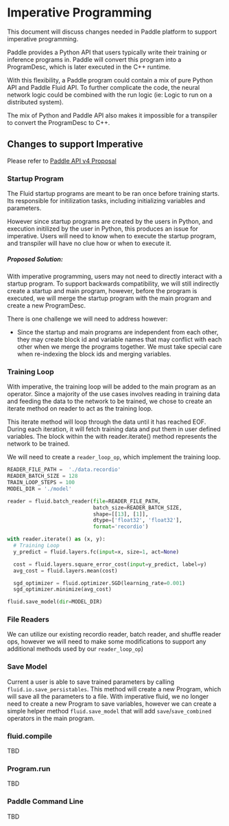 # Imperative Programming

This document will discuss changes needed in Paddle platform to support
imperative programming.  

Paddle provides a Python API that users typically write their training or
inference programs in.  Paddle will convert this program into a ProgramDesc, 
which is later executed in the C++ runtime.

With this flexibility, a Paddle program could contain a mix of pure Python API
and Paddle Fluid API.  To further complicate the code, the neural network logic
could be combined with the run logic (ie: Logic to run on a distributed 
system).

The mix of Python and Paddle API also makes it impossible for a transpiler to
convert the ProgramDesc to C++.

## Changes to support Imperative

Please refer to [Paddle API v4 Proposal](https://github.com/PaddlePaddle/Paddle/issues/9912)

### Startup Program

The Fluid startup programs are meant to be ran once before training starts.
Its responsible for initilization tasks, including initializing variables and
parameters.

However since startup programs are created by the users in Python, and 
execution initilized by the user in Python, this produces an issue for 
imperative.  Users will need to know when to execute the startup program,
and transpiler will have no clue how or when to execute it.

##### Proposed Solution:

With imperative programming, users may not need to directly interact with a
startup program.  To support backwards compatibility, we will still indirectly
create a startup and main program, however, before the program is executed, 
we will merge the startup program with the main program and create a new 
ProgramDesc.

There is one challenge we will need to address however:
- Since the startup and main programs are independent from each other, they
may create block id and variable names that may conflict with each other
when we merge the programs together.  We must take special care when 
re-indexing the block ids and merging variables.

### Training Loop

With imperative, the training loop will be added to the main program as an 
operator.  Since a majority of the use cases involves reading in training data
and feeding the data to the network to be trained, we chose to create an 
iterate method on reader to act as the training loop.

This iterate method will loop through the data until it has reached EOF.  
During each iteration, it will fetch training data and put them in user defined
variables.  The block within the with reader.iterate() method represents the
network to be trained.

We will need to create a `reader_loop_op`, which implement the training loop.

```Python
READER_FILE_PATH =  './data.recordio'
READER_BATCH_SIZE = 128
TRAIN_LOOP_STEPS = 100
MODEL_DIR = './model'

reader = fluid.batch_reader(file=READER_FILE_PATH, 
                            batch_size=READER_BATCH_SIZE,
                            shape=[[13], [1]], 
                            dtype=['float32', 'float32'],
                            format='recordio')

with reader.iterate() as (x, y):
  # Training Loop
  y_predict = fluid.layers.fc(input=x, size=1, act=None)

  cost = fluid.layers.square_error_cost(input=y_predict, label=y)
  avg_cost = fluid.layers.mean(cost)

  sgd_optimizer = fluid.optimizer.SGD(learning_rate=0.001)
  sgd_optimizer.minimize(avg_cost)

fluid.save_model(dir=MODEL_DIR)
``` 

### File Readers

We can utilize our existing recordio reader, batch reader, and shuffle reader 
ops, however we will need to make some modifications to support any additional 
methods used by our `reader_loop_op`)

### Save Model

Current a user is able to save trained parameters by calling
`fluid.io.save_persistables`.  This method will create a new Program, which
will save all the parameters to a file.  With imperative fluid, we no longer 
need to create a new Program to save variables, however we can create a simple
helper method `fluid.save_model` that will add `save`/`save_combined` operators
in the main program.

### fluid.compile

TBD

### Program.run

TBD

### Paddle Command Line

TBD
